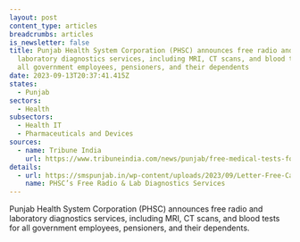 ```yaml
---
layout: post
content_type: articles
breadcrumbs: articles
is_newsletter: false
title: Punjab Health System Corporation (PHSC) announces free radio and
  laboratory diagnostics services, including MRI, CT scans, and blood tests for
  all government employees, pensioners, and their dependents
date: 2023-09-13T20:37:41.415Z
states:
  - Punjab
sectors:
  - Health
subsectors:
  - Health IT
  - Pharmaceuticals and Devices
sources:
  - name: Tribune India
    url: https://www.tribuneindia.com/news/punjab/free-medical-tests-for-govt-staff-543156
details:
  - url: https://smspunjab.in/wp-content/uploads/2023/09/Letter-Free-Cases.pdf
    name: PHSC’s Free Radio & Lab Diagnostics Services
---
```

Punjab Health System Corporation (PHSC) announces free radio and laboratory diagnostics services, including MRI, CT scans, and blood tests for all government employees, pensioners, and their dependents.
